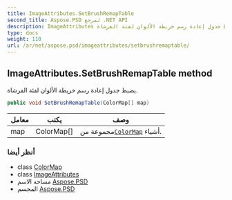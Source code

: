 ```yaml
---
title: ImageAttributes.SetBrushRemapTable
second_title: Aspose.PSD لمرجع .NET API
description: ImageAttributes طريقة. يضبط جدول إعادة رسم خريطة الألوان لفئة الفرشاة.
type: docs
weight: 110
url: /ar/net/aspose.psd/imageattributes/setbrushremaptable/
---
```

## ImageAttributes.SetBrushRemapTable method

يضبط جدول إعادة رسم خريطة الألوان لفئة الفرشاة.

```csharp
public void SetBrushRemapTable(ColorMap[] map)
```

| معامل | يكتب | وصف |
| --- | --- | --- |
| map | ColorMap[] | مجموعة من[`ColorMap`](../../colormap/) أشياء. |

### أنظر أيضا

* class [ColorMap](../../colormap/)
* class [ImageAttributes](../)
* مساحة الاسم [Aspose.PSD](../../imageattributes/)
* المجسم [Aspose.PSD](../../../)


